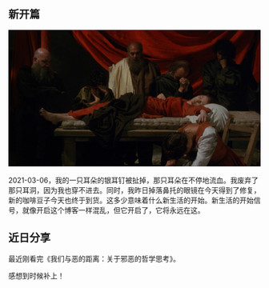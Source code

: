 ## 新开篇

<img src="./docs/luvit1.png" alt="preview" style="zoom: 200%;" />

2021-03-06，我的一只耳朵的银耳钉被扯掉，那只耳朵在不停地流血。我废弃了那只耳洞，因为我也穿不进去。同时，我昨日掉落鼻托的眼镜在今天得到了修复，新的咖啡豆子今天也终于到货。这多少意味着什么新生活的开始。新生活的开始信号，就像开启这个博客一样混乱，但它开启了，它将永远在这。

## 近日分享

最近刚看完《我们与恶的距离：关于邪恶的哲学思考》。

感想到时候补上！



[test]: "./Tryone.md"

